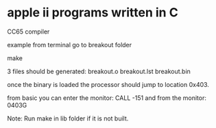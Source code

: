 # apple ii programs written in C

CC65 compiler

example from terminal go to breakout folder

make

3 files should be generated:
breakout.o
breakout.lst
breakout.bin

once the binary is loaded the processor should jump to location 0x403.

from basic you can enter the monitor:
CALL -151
and from the monitor:
0403G

Note: Run make in lib folder if it is not built.
